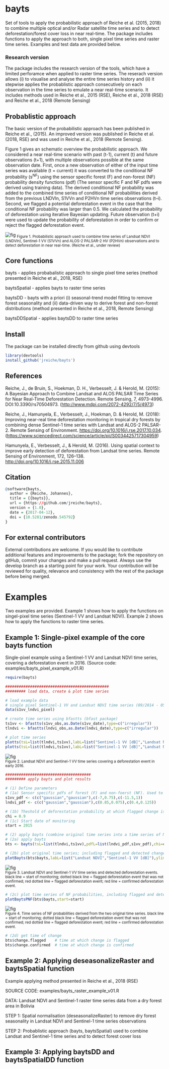 # bayts 

Set of tools to apply the probabilistic approach of Reiche et al. (2015, 2018) to combine multiple optical and/or Radar satellite time series and to detect deforestation/forest cover loss in near real-time. The package includes functions to apply the approach to both, single pixel time series and raster time series. Examples and test data are provided below.

### Research version
The package includes the research version of the tools, which have a limited perforamce when applied to raster time series. The reserach version allows (i) to visualise and analyse the entire time series history and (ii) it stepwise applies the probablistic approach consecutively on each observation in the time series to emulate a near real-time scenario. It includes methods used in Reiche et al., 2015 (RSE), Reiche et al., 2018 (RSE) and Reiche et al., 2018 (Remote Sensing)

## Probablistic approach 
The basic version of the probabilistic approach has been published in Reiche et al., (2015). An improved version was published in Reiche et al. (2018, RSE) and was used in Reiche et al., 2018 (Remote Sensing). 

Figure 1 gives an schematic overview the probabilistic approach. We considered a near real-time scenario with past (t-1), current (t) and future observations (t+1), with multiple observations possible at the same observation date. First, once a new observation of either of the input time series was available (t = current) it was converted to the conditional NF probability (s<sup>NF</sup>) using the sensor specific forest (F) and non-forest (NF) probability density functions (pdf) (The sensor specific F and NF pdfs were derived using training data).
The derived conditional NF probability was added to the combined time series of conditional NF probabilities derived from the previous LNDVIn, S1VVn and P2HVn time series observations (t–i). Second, we flagged a potential deforestation event in the case that the conditional NF probability was larger than 0.5. We calculated the probability of deforestation using iterative Bayesian updating. Future observation (t+i) were used to update the probability of deforestation in order to confirm or reject the flagged deforestation event.

![fig](/examples/method_overview.jpg)
<sub>Figure 1. Probabilistic approach used to combine time series of Landsat NDVI (LNDVIn), Sentinel-1 VV (S1VVn) and ALOS-2 PALSAR-2 HV (P2HVn) observations and to detect deforestation in near real-time. (Reiche et al., under review) </sub>

## Core functions

bayts - applies probabalistic approach to single pixel time series (method presented in Reiche et al., 2018, RSE)

baytsSpatial - applies bayts to raster time series

baytsDD - bayts with a priori (i) seasonal-trend model fitting to remove forest seasonality and (ii) data-driven way to derive forest and non-forest distributions (method presented in Reiche et al., 2018, Remote Sensing)

baytsDDSpatial - applies baytsDD to raster time series

## Install

The package can be installed directly from github using devtools
```r
library(devtools)
install_github('jreiche/bayts')
```

## References
Reiche, J., de Bruin, S., Hoekman, D. H., Verbesselt, J. & Herold, M. (2015): A Bayesian Approach to Combine Landsat and ALOS PALSAR Time Series for Near Real-Time Deforestation Detection. Remote Sensing, 7, 4973-4996. DOI:10.3390/rs70504973. (http://www.mdpi.com/2072-4292/7/5/4973)

Reiche, J., Hamunyela, E., Verbesselt, J., Hoekman, D. & Herold, M. (2018): Improving near-real time deforestation monitoring in tropical dry forests by combining dense Sentinel-1 time series with Landsat and ALOS-2 PALSAR-2. Remote Sensing of Environment. https://doi.org/10.1016/j.rse.2017.10.034. (https://www.sciencedirect.com/science/article/pii/S0034425717304959)

Hamunyela, E., Verbesselt, J., & Herold, M. (2016). Using spatial context to improve early detection of deforestation from Landsat time series. Remote Sensing of Environment, 172, 126–138. http://doi.org/10.1016/j.rse.2015.11.006

## Citation

```r
@software{bayts,
  author = {Reiche, Johannes},
  title = {{bayts}},
  url = {https://github.com/jreiche/bayts},
  version = {1.0},
  date = {2017-04-12},
  doi = {10.5281/zenodo.545792}
}
```

## For external contributors

External contributions are welcome. If you would like to contribute additional features and improvements to the package; fork the repository on gitHub, commit your changes and make a pull request. Always use the develop branch as a starting point for your work. Your contribution will be reviewed for quality, relevance and consistency with the rest of the package before being merged.


# Examples 

Two examples are provided. Example 1 shows how to apply the functions on singel-pixel time series (Sentinel-1 VV and Landsat NDVI). Example 2 shows how to apply the functions to raster time series.

## Example 1: Single-pixel example of the core bayts function

Single-pixel example using a Sentinel-1 VV and Landsat NDVI time series, covering a deforestation event in 2016. (Source code: examples/bayts_pixel_example_v01.R)

```r
require(bayts)

##############################################
######### load data, create & plot time series

# load example data
# single pixel Sentinel-1 VV and Landsat NDVI time series (09/2014 - 05/2016); deforestation event in early 2016
data(s1vv_lndvi_pixel)

# create time series using bfastts (bfast package)
ts1vv <- bfastts(s1vv_obs,as.Date(s1vv_date),type=c("irregular"))
tlndvi <- bfastts(lndvi_obs,as.Date(lndvi_date),type=c("irregular"))

# plot time series
plotts(tsL=list(tlndvi,ts1vv),labL=list("Sentinel-1 VV [dB]","Landsat NDVI"))
plotts(tsL=list(tlndvi,ts1vv),labL=list("Sentinel-1 VV [dB]","Landsat NDVI"),ylimL=list(c(0,1),c(-13,-6)))
```
![fig](/examples/example1_fig1.JPG)<br />
<sub>Figure 2. Landsat NDVI and Sentinel-1 VV time series covering a deforestation event in early 2016.</sub> 

```r
######################################
######### apply bayts and plot results

# (1) Define parameters 
# (1a) Sensor specific pdfs of forest (F) and non-foerst (NF). Used to calculate the conditional NF probability of each observation. Gaussian distribution of F and NF distribution. Distributions are described using mean and sd.
s1vv_pdf <- c(c("gaussian","gaussian"),c(-7,0.75),c(-11.5,1))    
lndvi_pdf <- c(c("gaussian","gaussian"),c(0.85,0.075),c(0.4,0.125))

# (1b) Theshold of deforestation probability at which flagged change is confirmed (chi)
chi = 0.9
# (1c) Start date of monitoring
start = 2015

# (2) apply bayts (combine original time series into a time series of NF probabilities and detect deforestation)
# (2a) apply bayts
bts <- bayts(tsL=list(tlndvi,ts1vv),pdfL=list(lndvi_pdf,s1vv_pdf),chi=chi,start=start)

# (2b) plot original time series; including flagged and detected changes
plotBayts(bts$bayts,labL=list("Landsat NDVI","Sentinel-1 VV [dB]"),ylimL=list(c(0,1),c(-13,-6)),start=start)
```

![fig](/examples/example1_fig2.JPG)<br />
<sub> Figure 3. Landsat NDVI and Sentinel-1 VV time series and detected deforestation events. black line = start of monitoring; dotted black line = flagged deforestation event that was not confirmed; red dotted line = flagged deforestation event; red line = confirmed deforestation event.</sub> 

```r
# (2c) plot time series of NF probabilities, including flagged and detected changes
plotBaytsPNF(bts$bayts,start=start)
```

![fig](/examples/example1_fig3.JPG)<br />
<sub>Figure 4. Time series of NF probabilities derived from the two original time series. black line = start of monitoring; dotted black line = flagged deforestation event that was not confirmed; red dotted line = flagged deforestation event; red line = confirmed deforestation event. </sub> 

```r
# (2d) get time of change
bts$change.flagged    # time at which change is flagged
bts$change.confirmed  # time at which change is confirmed
```


## Example 2: Applying deseasonalizeRaster and baytsSpatial function 
Example applying method presented in Reiche et al., 2018 (RSE)

SOURCE CODE: examples/bayts_raster_example_v01.R

DATA:   Landsat NDVI and Sentinel-1 raster time series data from a dry forest area in Bolivia 

STEP 1: Spatial normalisation (deseasonalizeRaster) to remove dry forest seasonality in Landsat NDVI and Sentinel-1 time series observations             

STEP 2: Probablistic approach (bayts, baytsSpatial) used to combine Landsat and Sentinel-1 time series and to detect forest cover loss


## Example 3: Applying baytsDD and baytsSpatialDD function 
